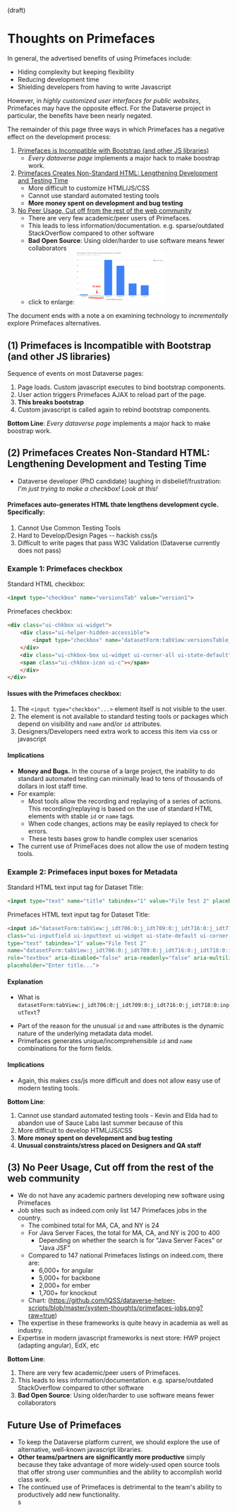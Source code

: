 (draft)
# Thoughts on Primefaces

In general, the advertised benefits of using Primefaces include:

- Hiding complexity but keeping flexibility
- Reducing development time  
- Shielding developers from having to write Javascript

However, in *highly customized user interfaces for public websites*, Primefaces may have the opposite effect.  For the Dataverse project in particular, the benefits have been nearly negated.  

The remainder of this page three ways in which Primefaces has a negative effect on the development process:

1. [Primefaces is Incompatible with Bootstrap (and other JS libraries)](#1-primefaces-is-incompatible-with-bootstrap-and-other-js-libraries)
    -  *Every dataverse page* implements a major hack to make boostrap work.
2. [Primefaces Creates Non-Standard HTML: Lengthening Development and Testing Time](#2-primefaces-html-lengthens-development-and-testing-time)
    - More difficult to customize HTML/JS/CSS
    - Cannot use standard automated testing tools
    - **More money spent on development and bug testing**
3. [No Peer Usage, Cut off from the rest of the web community](#3-no-peer-usage-cut-off-from-the-rest-of-the-web-community)
    - There are very few academic/peer users of Primefaces.  
    - This leads to less information/documentation.  e.g. sparse/outdated StackOverflow compared to other software
    - **Bad Open Source**: Using older/harder to use software means fewer collaborators 
    - click to enlarge: <a href="https://github.com/IQSS/dataverse-helper-scripts/blob/master/system-thoughts/primefaces-jobs.png?raw=true"><img src="https://github.com/IQSS/dataverse-helper-scripts/blob/master/system-thoughts/primefaces-jobs.png?raw=true" width="200" /></a>

The document ends with a note a on examining technology to *incrementally* explore Primefaces alternatives. 

## (1) Primefaces is Incompatible with Bootstrap (and other JS libraries)

Sequence of events on most Dataverse pages:

1. Page loads.  Custom javascript executes to bind bootstrap components.
2. User action triggers Primefaces AJAX to reload part of the page.
3. **This breaks bootstrap**
4. Custom javascript is called again to rebind bootstrap components.

**Bottom Line**: *Every  dataverse page* implements a major hack to make boostrap work.


## (2) Primefaces Creates Non-Standard HTML: Lengthening Development and Testing Time

- Dataverse developer (PhD candidate) laughing in disbelief/frustration: *I'm just trying to make a checkbox!  Look at this!*

#### Primefaces auto-generates HTML thate lengthens development cycle. Specifically:
 1. Cannot Use Common Testing Tools
 2. Hard to Develop/Design Pages -- hackish css/js
 3. Difficult to write pages that pass W3C Validation (Dataverse currently does not pass)
 

### Example 1: Primefaces checkbox

Standard HTML checkbox:  

```html
<input type="checkbox" name="versionsTab" value="version1">
```

Primefaces checkbox: 

```html
<div class="ui-chkbox ui-widget">
    <div class="ui-helper-hidden-accessible">
        <input type="checkbox" name="datasetForm:tabView:versionsTable_checkbox">
    </div>
    <div class="ui-chkbox-box ui-widget ui-corner-all ui-state-default">
    <span class="ui-chkbox-icon ui-c"></span>
    </div>
</div>
```

#### Issues with the Primefaces checkbox:

1.  The ```<input type="checkbox"...>``` element itself is not visible to the user.
1.  The element is not available to standard testing tools or packages which depend on visibility and ```name``` and/or ```id``` attributes.
1.  Designers/Developers need extra work to access this item via css or javascript

#### Implications

* **Money and Bugs.**  In the course of a large project, the inability to do standard automated testing can minimally lead to tens of thousands of dollars in lost staff time.
* For example:
    - Most tools allow the recording and replaying of a series of actions.  This recording/replaying is based on the use of standard HTML elements with stable ```id``` or ```name``` tags.
    - When code changes, actions may be easily replayed to check for errors.
    - These tests bases grow to handle complex user scenarios
* The current use of PrimeFaces does not allow the use of modern testing tools.  

### Example 2: Primefaces input boxes for Metadata

Standard HTML text input tag for Dataset Title:  

```html
<input type="text" name="title" tabindex="1" value="File Test 2" placeholder="Enter title...">
```

Primefaces HTML text input tag for Dataset Title:   

```html
<input id="datasetForm:tabView:j_idt706:0:j_idt709:0:j_idt716:0:j_idt718:0:inputText" 
class="ui-inputfield ui-inputtext ui-widget ui-state-default ui-corner-all form-control" 
type="text" tabindex="1" value="File Test 2" 
name="datasetForm:tabView:j_idt706:0:j_idt709:0:j_idt716:0:j_idt718:0:inputText" 
role="textbox" aria-disabled="false" aria-readonly="false" aria-multiline="false" 
placeholder="Enter title...">
```

#### Explanation 
- What is ```datasetForm:tabView:j_idt706:0:j_idt709:0:j_idt716:0:j_idt718:0:inputText```?
* Part of the reason for the unusual ```id``` and ```name``` attributes is the dynamic nature of the underlying metadata data model.
* Primefaces generates unique/incomprehensible ```id``` and ```name``` combinations for the form fields.

#### Implications
- Again, this makes css/js more difficult and does not allow easy use of modern testing tools.

**Bottom Line**: 
  1. Cannot use standard automated testing tools
    - Kevin and Elda had to abandon use of Sauce Labs last summer because of this
  2. More difficult to develop HTML/JS/CSS
  3. **More money spent on development and bug testing**
  4. **Unusual constraints/stress placed on Designers and QA staff**

## (3) No Peer Usage, Cut off from the rest of the web community

* We do not have any academic partners developing new software using Primefaces
* Job sites such as indeed.com only list 147 Primefaces jobs in the country.
   * The combined total for MA, CA, and NY is 24
   * For Java Server Faces, the total for MA, CA, and NY is 200 to 400
      * Depending on whether the search is for "Java Server Faces" or "Java JSF"
   * Compared to 147 national Primefaces listings on indeed.com, there are:
      - 6,000+ for angular
      - 5,000+ for backbone
      - 2,000+ for ember
      - 1,700+ for knockout
   * Chart: (https://github.com/IQSS/dataverse-helper-scripts/blob/master/system-thoughts/primefaces-jobs.png?raw=true)
* The expertise in these frameworks is quite heavy in academia as well as industry.
* Expertise in modern javascript frameworks is next store: HWP project (adapting angular), EdX, etc

**Bottom Line**: 
  1. There are very few academic/peer users of Primefaces.  
  1. This leads to less information/documentation.  e.g. sparse/outdated StackOverflow compared to other software
  1. **Bad Open Source**: Using older/harder to use software means fewer collaborators 

## Future Use of Primefaces

* To keep the Dataverse platform current, we should explore the use of alternative, well-known javascript libraries.
* **Other teams/partners are significantly more productive** simply because they take advantage of more widely-used open source tools that offer strong user communities and the ability to accomplish world class work.
* The continued use of Primefaces is detrimental to the team's ability to productively add new functionality.  
s



